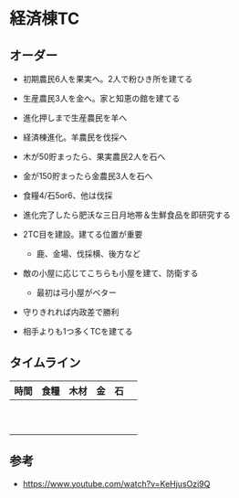 # 経済棟TC


## オーダー

- 初期農民6人を果実へ。2人で粉ひき所を建てる
- 生産農民3人を金へ。家と知恵の館を建てる
- 進化押しまで生産農民を羊へ
- 経済棟進化。羊農民を伐採へ
- 木が50貯まったら、果実農民2人を石へ
- 金が150貯まったら金農民3人を石へ
- 食糧4/石5or6、他は伐採
- 進化完了したら肥沃な三日月地帯＆生鮮食品を即研究する
- 2TC目を建設。建てる位置が重要
    - 鹿、金場、伐採横、後方など
- 敵の小屋に応じてこちらも小屋を建て、防衛する
    - 最初は弓小屋がベター
- 守りきれれば内政差で勝利


- 相手よりも1つ多くTCを建てる

## タイムライン

| 時間 | 食糧 | 木材 | 金  | 石  |           |
| ---- | ---- | ---- | --- | --- | --------- |
|      |      |      |     |     |           |
|      |      |      |     |     |           |
|      |      |      |     |     |           |
|      |      |      |     |     |           |
|      |      |      |     |     |           |
|      |      |      |     |     |           |
|      |      |      |     |     |           |
|      |      |      |     |     |           |
|      |      |      |     |     |           |
|      |      |      |     |     |           |


## 参考

- <https://www.youtube.com/watch?v=KeHjusOzi9Q>
